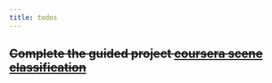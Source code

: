```yaml
---
title: todos
---
```


## ~~Complete the guided project [coursera scene classification](https://www.coursera.org/projects/scene-classification-gradcam)~~
